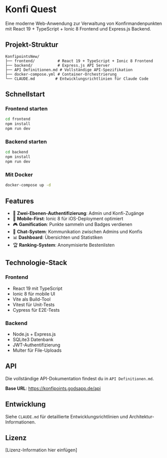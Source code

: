 # Konfi Quest

Eine moderne Web-Anwendung zur Verwaltung von Konfirmandenpunkten mit React 19 + TypeScript + Ionic 8 Frontend und Express.js Backend.

## Projekt-Struktur

```
KonfipointsNew/
├── frontend/          # React 19 + TypeScript + Ionic 8 Frontend
├── backend/           # Express.js API Server
├── API Definitionen.md # Vollständige API-Spezifikation
├── docker-compose.yml # Container-Orchestrierung
└── CLAUDE.md         # Entwicklungsrichtlinien für Claude Code
```

## Schnellstart

### Frontend starten
```bash
cd frontend
npm install
npm run dev
```

### Backend starten
```bash
cd backend
npm install
npm run dev
```

### Mit Docker
```bash
docker-compose up -d
```

## Features

- 🔐 **Zwei-Ebenen-Authentifizierung**: Admin und Konfi-Zugänge
- 📱 **Mobile-First**: Ionic 8 für iOS-Deployment optimiert
- 🎮 **Gamification**: Punkte sammeln und Badges verdienen
- 💬 **Chat-System**: Kommunikation zwischen Admins und Konfis
- 📊 **Dashboard**: Übersichten und Statistiken
- 🏆 **Ranking-System**: Anonymisierte Bestenlisten

## Technologie-Stack

### Frontend
- React 19 mit TypeScript
- Ionic 8 für mobile UI
- Vite als Build-Tool
- Vitest für Unit-Tests
- Cypress für E2E-Tests

### Backend
- Node.js + Express.js
- SQLite3 Datenbank
- JWT-Authentifizierung
- Multer für File-Uploads

## API

Die vollständige API-Dokumentation findest du in `API Definitionen.md`.

**Base URL**: https://konfipoints.godsapp.de/api

## Entwicklung

Siehe `CLAUDE.md` für detaillierte Entwicklungsrichtlinien und Architektur-Informationen.

## Lizenz

[Lizenz-Information hier einfügen]
